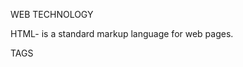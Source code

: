 WEB TECHNOLOGY

HTML- is a standard markup language for web pages.

<HTML> TAGS
  <html>
  <title>
  <form>
  <header>                                 <form action="domain name" method="get">
  <ul>                                     <input name="" type="search">
  <li>
  <p>
  <table>
  <font>
  <td>
  <tr>
    <alignment>
  <input> 
  <color>
  <style> and so on
